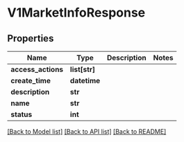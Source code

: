 # V1MarketInfoResponse

## Properties
Name | Type | Description | Notes
------------ | ------------- | ------------- | -------------
**access_actions** | **list[str]** |  | 
**create_time** | **datetime** |  | 
**description** | **str** |  | 
**name** | **str** |  | 
**status** | **int** |  | 

[[Back to Model list]](../README.md#documentation-for-models) [[Back to API list]](../README.md#documentation-for-api-endpoints) [[Back to README]](../README.md)


